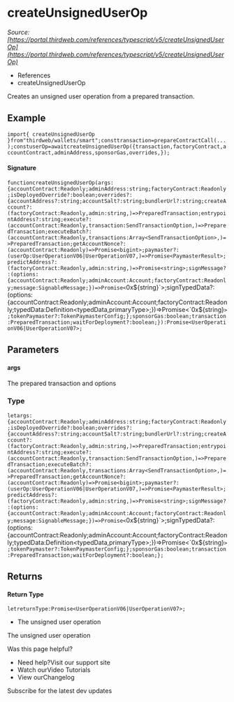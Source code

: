 # createUnsignedUserOp

*Source: [https://portal.thirdweb.com/references/typescript/v5/createUnsignedUserOp](https://portal.thirdweb.com/references/typescript/v5/createUnsignedUserOp)*

* References
* createUnsignedUserOp

Creates an unsigned user operation from a prepared transaction.

## Example

`import{ createUnsignedUserOp }from"thirdweb/wallets/smart";consttransaction=prepareContractCall(...);constuserOp=awaitcreateUnsignedUserOp({transaction,factoryContract,accountContract,adminAddress,sponsorGas,overrides,});`
#### Signature

`functioncreateUnsignedUserOp(args:{accountContract:Readonly;adminAddress:string;factoryContract:Readonly;isDeployedOverride?:boolean;overrides?:{accountAddress?:string;accountSalt?:string;bundlerUrl?:string;createAccount?:(factoryContract:Readonly,admin:string,)=>PreparedTransaction;entrypointAddress?:string;execute?:(accountContract:Readonly,transaction:SendTransactionOption,)=>PreparedTransaction;executeBatch?:(accountContract:Readonly,transactions:Array<SendTransactionOption>,)=>PreparedTransaction;getAccountNonce?:(accountContract:Readonly)=>Promise<bigint>;paymaster?:(userOp:UserOperationV06|UserOperationV07,)=>Promise<PaymasterResult>;predictAddress?:(factoryContract:Readonly,admin:string,)=>Promise<string>;signMessage?:(options:{accountContract:Readonly;adminAccount:Account;factoryContract:Readonly;message:SignableMessage;})=>Promise<`0x${string}`>;signTypedData?:(options:{accountContract:Readonly;adminAccount:Account;factoryContract:Readonly;typedData:Definition<typedData,primaryType>;})=>Promise<`0x${string}`>;tokenPaymaster?:TokenPaymasterConfig;};sponsorGas:boolean;transaction:PreparedTransaction;waitForDeployment?:boolean;}):Promise<UserOperationV06|UserOperationV07>;`
## Parameters

#### args

The prepared transaction and options

### Type

`letargs:{accountContract:Readonly;adminAddress:string;factoryContract:Readonly;isDeployedOverride?:boolean;overrides?:{accountAddress?:string;accountSalt?:string;bundlerUrl?:string;createAccount?:(factoryContract:Readonly,admin:string,)=>PreparedTransaction;entrypointAddress?:string;execute?:(accountContract:Readonly,transaction:SendTransactionOption,)=>PreparedTransaction;executeBatch?:(accountContract:Readonly,transactions:Array<SendTransactionOption>,)=>PreparedTransaction;getAccountNonce?:(accountContract:Readonly)=>Promise<bigint>;paymaster?:(userOp:UserOperationV06|UserOperationV07,)=>Promise<PaymasterResult>;predictAddress?:(factoryContract:Readonly,admin:string,)=>Promise<string>;signMessage?:(options:{accountContract:Readonly;adminAccount:Account;factoryContract:Readonly;message:SignableMessage;})=>Promise<`0x${string}`>;signTypedData?:(options:{accountContract:Readonly;adminAccount:Account;factoryContract:Readonly;typedData:Definition<typedData,primaryType>;})=>Promise<`0x${string}`>;tokenPaymaster?:TokenPaymasterConfig;};sponsorGas:boolean;transaction:PreparedTransaction;waitForDeployment?:boolean;};`
## Returns

#### Return Type

`letreturnType:Promise<UserOperationV06|UserOperationV07>;`
* The unsigned user operation

The unsigned user operation

Was this page helpful?

* Need help?Visit our support site
* Watch ourVideo Tutorials
* View ourChangelog

Subscribe for the latest dev updates

